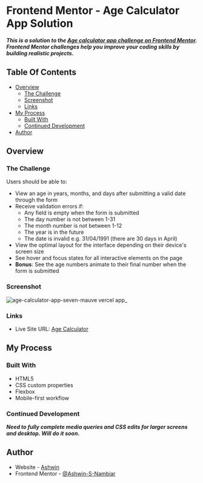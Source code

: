 # Frontend Mentor - Age Calculator App Solution

***This is a solution to the [Age calculator app challenge on Frontend Mentor](https://www.frontendmentor.io/challenges/age-calculator-app-dF9DFFpj-Q). Frontend Mentor challenges help you improve your coding skills by building realistic projects.*** 

## Table Of Contents

- [Overview](#overview)
  - [The Challenge](#the-challenge)
  - [Screenshot](#screenshot)
  - [Links](#links)
- [My Process](#my-process)
  - [Built With](#built-with)
  - [Continued Development](#continued-development)
- [Author](#author)

## Overview

### The Challenge

Users should be able to:

- View an age in years, months, and days after submitting a valid date through the form
- Receive validation errors if:
  - Any field is empty when the form is submitted
  - The day number is not between 1-31
  - The month number is not between 1-12
  - The year is in the future
  - The date is invalid e.g. 31/04/1991 (there are 30 days in April)
- View the optimal layout for the interface depending on their device's screen size
- See hover and focus states for all interactive elements on the page
- **Bonus**: See the age numbers animate to their final number when the form is submitted

### Screenshot

![age-calculator-app-seven-mauve vercel app_](https://github.com/user-attachments/assets/06bd9bde-087e-40d6-9fd0-4cd9693863f4)

### Links

- Live Site URL: [Age Calculator](https://age-calculator-app-seven-mauve.vercel.app/)

## My Process

### Built With

- HTML5
- CSS custom properties
- Flexbox
- Mobile-first workflow

### Continued Development

***Need to fully complete media queries and CSS edits for larger screens and desktop. Will do it soon.***

## Author

- Website - [Ashwin](https://ashwin-portfolio-alpha.vercel.app/)
- Frontend Mentor - [@Ashwin-S-Nambiar](https://www.frontendmentor.io/profile/Ashwin-S-Nambiar)
